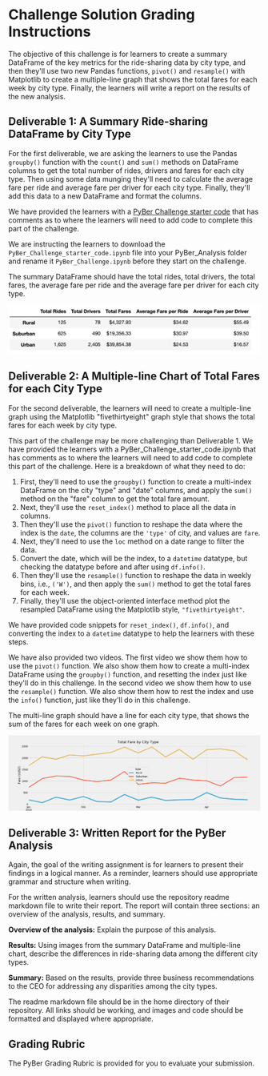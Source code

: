# Challenge Solution Grading Instructions

The objective of this challenge is for learners to create a summary DataFrame of the key metrics for the ride-sharing data by city type, and then they'll use two new Pandas functions, `pivot()` and `resample()` with Matplotlib to create a multiple-line graph that shows the total fares for each week by city type. Finally, the learners will write a report on the results of the new analysis.

## Deliverable 1: A Summary Ride-sharing DataFrame by City Type

For the first deliverable, we are asking the learners to use the Pandas `groupby()` function with the `count()` and `sum()` methods on DataFrame columns to get the total number of rides, drivers and fares for each city type. Then using some data munging they'll need to calculate the average fare per ride and average fare per driver for each city type. Finally, they'll add this data to a new DataFrame and format the columns.

We have provided the learners with a [PyBer Challenge starter code](PyBer_Challenge_starter_code.ipynb) that has comments as to where the learners will need to add code to complete this part of the challenge.

We are instructing the learners to download the `PyBer_Challenge_starter_code.ipynb` file into your PyBer_Analysis folder and rename it `PyBer_Challenge.ipynb` before they start on the challenge.

The summary DataFrame should have the total rides, total drivers, the total fares, the average fare per ride and the average fare per driver for each city type.

![Summary DataFrame](Summary_DataFrame.png)

## Deliverable 2: A Multiple-line Chart of Total Fares for each City Type

For the second deliverable, the learners will need to create a multiple-line graph using the Matplotlib "fivethirtyeight" graph style that shows the total fares for each week by city type.

This part of the challenge may be more challenging than Deliverable 1. We have provided the learners with a PyBer_Challenge_starter_code.ipynb that has comments as to where the learners will need to add code to complete this part of the challenge. Here is a breakdown of what they need to do:

1. First, they'll need to use the `groupby()` function to create a multi-index DataFrame on the city "type" and "date" columns, and apply the `sum()` method on the "fare" column to get the total fare amount.
2. Next, they'll use the `reset_index()` method to place all the data in columns.
3. Then they'll use the `pivot()` function to reshape the data where the index is the `date`, the columns are the `'type'` of city, and values are `fare`.
4. Next, they'll need to use the `loc` method on a date range to filter the data.
5. Convert the date, which will be the index, to a `datetime` datatype, but checking the datatype before and after using `df.info()`.
6. Then they'll use the `resample()` function to reshape the data in weekly bins, i.e., `('W')`, and then apply the `sum()` method to get the total fares for each week.
7. Finally, they'll use the object-oriented interface method plot the resampled DataFrame using the Matplotlib style, `"fivethirtyeight"`.

We have provided code snippets for `reset_index()`, `df.info()`, and converting the index to a `datetime` datatype to help the learners with these steps.

We have also provided two videos. The first video we show them how to use the `pivot()` function. We also show them how to create a multi-index DataFrame using the `groupby()` function, and resetting the index just like they'll do in this challenge. In the second video we show them how to use the `resample()` function. We also show them how to rest the index and use the `info()` function, just like they'll do in this challenge.

The multi-line graph should have a line for each city type, that shows the sum of the fares for each week on one graph.

![Multi-line graph](Challenge_fare_summary.png)

## Deliverable 3: Written Report for the PyBer Analysis

Again, the goal of the writing assignment is for learners to present their findings in a logical manner. As a reminder, learners should use appropriate grammar and structure when writing.

For the written analysis, learners should use the repository readme markdown file to write their report. The report will contain three sections: an overview of the analysis, results, and summary.

**Overview of the analysis:** Explain the purpose of this analysis.

**Results:** Using images from the summary DataFrame and multiple-line chart, describe the differences in ride-sharing data among the different city types.

**Summary:** Based on the results, provide three business recommendations to the CEO for addressing any disparities among the city types.

The readme markdown file should be in the home directory of their repository. All links should be working, and images and code should be formatted and displayed where appropriate.

## Grading Rubric

The PyBer Grading Rubric is provided for you to evaluate your submission.
